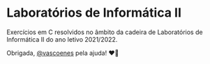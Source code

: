 # Laboratórios de Informática II 
Exercícios em C resolvidos no âmbito da cadeira de Laboratórios de Informática II do ano letivo 2021/2022.


Obrigada, [@vascoenes](https://github.com/vascoenes) pela ajuda! ❤️💜
